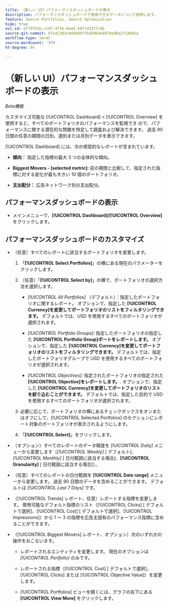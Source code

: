 ```yaml
---
title: （新しい UI）パフォーマンスダッシュボードの表示
description: パフォーマンスダッシュボードで使用できるデータについて説明します。
feature: Search Portfolios, Search Optimization
hide: true
exl-id: ef79f52b-cc97-4f36-8a44-50ffd3377c8b
source-git-commit: 6fe42303c8499dbff6d5964d4074e98a2f2486ba
workflow-type: tm+mt
source-wordcount: '374'
ht-degree: 0%

---
```


# （新しい UI）パフォーマンスダッシュボードの表示

*Beta機能*

カスタマイズ可能な [!UICONTROL Dashboard] > [!UICONTROL Overview] を使用すると、すべてのポートフォリオのパフォーマンスを監視でき <!-- May later include other entity-level data --> ので、パフォーマンスに関する潜在的な問題を特定して調査および解決できます。 過去 90 日間の任意の期間の日別、週別または月別データを表示できます。

[!UICONTROL Dashboard] には、次の視覚的なレポートが含まれています。

* **傾向：** 指定した指標の最大 3 つの全体的な傾向。

* **Biggest Movers - \[selected metric\]:** 前の期間と比較して、指定された指標に対する変化が最も大きい 10 個のポートフォリオ。

* **支出配分：** 広告ネットワーク別の支出配分。

## パフォーマンスダッシュボードの表示

* メインメニューで、**[!UICONTROL Dashboard]/[!UICONTROL Overview]** をクリックします。

## パフォーマンスダッシュボードのカスタマイズ

* （任意）すべてのレポートに該当するポートフォリオを変更します。

   1. 「**[!UICONTROL Select Portfolios]**」の横にある現在のパラメーターをクリックします。

   1. （任意）「**[!UICONTROL Select by]**」の横で、ポートフォリオの選択方法を選択します。

      * *[!UICONTROL All Portfolios]* （デフォルト）：指定したポートフォリオに関するレポート。 オプションで、指定した **[!UICONTROL Currency]を変更してポートフォリオのリストをフィルタリングできます。** デフォルトでは、USD を使用するすべてのポートフォリオが選択されます。

      * *[!UICONTROL Portfolio Groups]:* 指定したポートフォリオの指定した **[!UICONTROL Portfolio Group]ポートをレポートします。** オプションで、指定した **[!UICONTROL Currency]を変更してポートフォリオのリストをフィルタリングできます。** デフォルトでは、指定したポートフォリオグループで USD を使用するすべてのポートフォリオが選択されます。

      * *[!UICONTROL Objectives]:* 指定されたポートフォリオの指定された **[!UICONTROL Objective]をレポートします。**. オプションで、指定した **[!UICONTROL Currency]を変更してポートフォリオのリストを絞り込むことができます。** デフォルトでは、指定した目的で USD を使用するすべてのポートフォリオが選択されます。

   1. 必要に応じて、ポートフォリオの横にあるチェックボックスをオンまたはオフにして、[!UICONTROL Selected Portfolios] のセクションにレポート対象のポートフォリオが表示されるようにします。

   1. 「**[!UICONTROL Select]**」をクリックします。

* （オプション）すべてのレポートのデータ精度を *[!UICONTROL Daily]* メニューから変更します（*[!UICONTROL Weekly]* \[ デフォルト\]、*[!UICONTROL Monthly]* \[ 日付範囲に該当する場合\]、**[!UICONTROL Granularity]** \[ 日付範囲に該当する場合\]）。

* （任意）すべてのレポートの日付範囲を **[!UICONTROL Date range]** メニューから変更します。 過去 90 日間のデータを含めることができます。 デフォルトは *[!UICONTROL Last 7 Days]* です。

* （[!UICONTROL Trends] レポート、任意）レポートする指標を変更します。 使用可能なデフォルト指標のリスト（[!UICONTROL Clicks] \[ デフォルトで選択\]、[!UICONTROL Cost] \[ デフォルトで選択\]、[!UICONTROL Impressions]）から 1 ～ 3 の指標を広告主固有のパフォーマンス指標に含めることができます。

* （[!UICONTROL Biggest Movers] レポート、オプション）次のいずれかの操作をおこないます。

   * レポートされるエンティティを変更します。 現在のオプションは *[!UICONTROL Portfolio]* のみです。

   * レポートされる指標（[!UICONTROL Cost] \[ デフォルトで選択\]、[!UICONTROL Clicks] または [!UICONTROL Objective Value]）を変更します。

   * [!UICONTROL Portfolios] ビューを開くには、グラフの右下にある **[!UICONTROL View More]** をクリックします。<!-- This currently lists all portfolios, not a filtered view of the portfolios in the report -->
